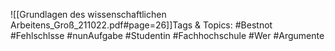 
![[Grundlagen des wissenschaftlichen Arbeitens_Groß_211022.pdf#page=26]]Tags & Topics:
   #Bestnot
   #Fehlschlsse
   #nunAufgabe
   #Studentin
   #Fachhochschule
   #Wer
   #Argumente